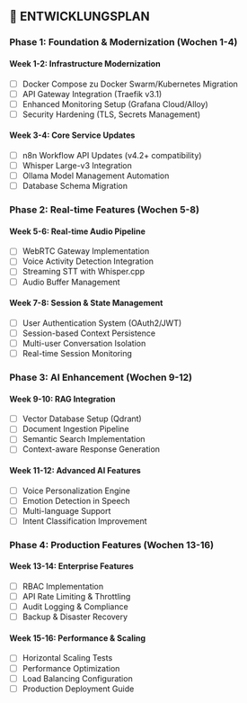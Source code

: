 ## 🚀 **ENTWICKLUNGSPLAN**

### **Phase 1: Foundation & Modernization (Wochen 1-4)**

#### **Week 1-2: Infrastructure Modernization**
- [ ] Docker Compose zu Docker Swarm/Kubernetes Migration
- [ ] API Gateway Integration (Traefik v3.1)
- [ ] Enhanced Monitoring Setup (Grafana Cloud/Alloy)
- [ ] Security Hardening (TLS, Secrets Management)

#### **Week 3-4: Core Service Updates**
- [ ] n8n Workflow API Updates (v4.2+ compatibility)
- [ ] Whisper Large-v3 Integration
- [ ] Ollama Model Management Automation
- [ ] Database Schema Migration

### **Phase 2: Real-time Features (Wochen 5-8)**

#### **Week 5-6: Real-time Audio Pipeline**
- [ ] WebRTC Gateway Implementation
- [ ] Voice Activity Detection Integration
- [ ] Streaming STT with Whisper.cpp
- [ ] Audio Buffer Management

#### **Week 7-8: Session & State Management**
- [ ] User Authentication System (OAuth2/JWT)
- [ ] Session-based Context Persistence
- [ ] Multi-user Conversation Isolation
- [ ] Real-time Session Monitoring

### **Phase 3: AI Enhancement (Wochen 9-12)**

#### **Week 9-10: RAG Integration**
- [ ] Vector Database Setup (Qdrant)
- [ ] Document Ingestion Pipeline
- [ ] Semantic Search Implementation
- [ ] Context-aware Response Generation

#### **Week 11-12: Advanced AI Features**
- [ ] Voice Personalization Engine
- [ ] Emotion Detection in Speech
- [ ] Multi-language Support
- [ ] Intent Classification Improvement

### **Phase 4: Production Features (Wochen 13-16)**

#### **Week 13-14: Enterprise Features**
- [ ] RBAC Implementation
- [ ] API Rate Limiting & Throttling
- [ ] Audit Logging & Compliance
- [ ] Backup & Disaster Recovery

#### **Week 15-16: Performance & Scaling**
- [ ] Horizontal Scaling Tests
- [ ] Performance Optimization
- [ ] Load Balancing Configuration
- [ ] Production Deployment Guide
